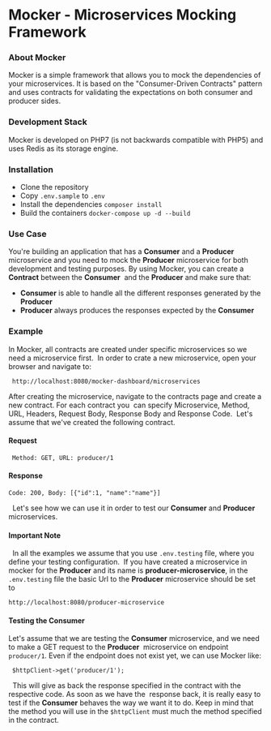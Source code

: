 Mocker - Microservices Mocking Framework
=======================================

### About Mocker

Mocker is a simple framework that allows you to mock the dependencies of your 
microservices. It is based on the "Consumer-Driven Contracts" pattern
and uses contracts for validating the expectations on both consumer and producer sides.

### Development Stack

Mocker is developed on PHP7 (is not backwards compatible with PHP5) and uses Redis as its storage engine.

### Installation  

- Clone the repository 
- Copy `.env.sample` to `.env`
- Install the dependencies `composer install`
- Build the containers `docker-compose up -d --build` 

### Use Case

You're building an application that has a **Consumer** and a **Producer**  microservice and you 
need to mock the **Producer** microservice for both development and testing purposes. By using
Mocker, you can create a **Contract** between the **Consumer**  and the **Producer** and make sure that:
- **Consumer** is able to handle all the different responses generated by the **Producer** 
- **Producer** always produces the responses expected by the **Consumer**

### Example

In Mocker, all contracts are created under specific microservices so we need a microservice first.  In 
order to crate a new microservice, open your browser and navigate to:  

```
 http://localhost:8080/mocker-dashboard/microservices
```

After creating the microservice, navigate to the contracts page and create a new contract. For each contract
you  can specify Microservice, Method, URL, Headers, Request Body, Response Body and Response Code.  Let's 
assume that we've created the following contract.

#### Request

```
 Method: GET, URL: producer/1
```
    
#### Response  

``` 
Code: 200, Body: [{"id":1, "name":"name"}] 
```

  Let's see how we can use it in order to test our **Consumer** and **Producer** microservices.

#### Important Note

  In all the examples we assume that you use `.env.testing` file, where you define your testing configuration. 
If you have created a microservice in mocker for the **Producer** and its name is **producer-microservice**, 
in the `.env.testing` file the basic Url to the **Producer** microservice should be set to 

```
http://localhost:8080/producer-microservice
```

#### Testing the Consumer  

Let's assume that we are testing the **Consumer** microservice, and we need to make a GET request to the
**Producer**  microservice on endpoint `producer/1`. Even if the endpoint does not exist yet, we can use 
Mocker like:

```
 $httpClient->get('producer/1'); 
```

  This will give as back the response specified in the contract with the respective code. As soon as we have
the  response back, it is really easy to test if the **Consumer** behaves the way we want it to do. Keep in 
mind that  the method you will use in the `$httpClient` must much the method specified in the contract.